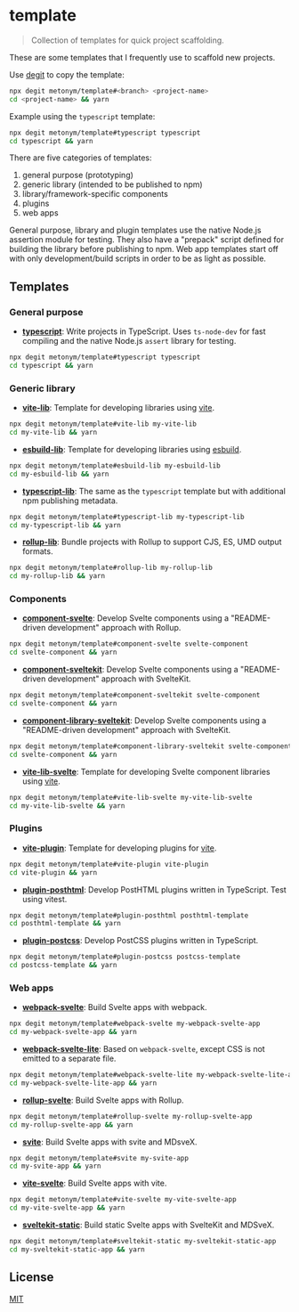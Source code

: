 # template

> Collection of templates for quick project scaffolding.

These are some templates that I frequently use to scaffold new projects.

Use [degit](https://github.com/Rich-Harris/degit) to copy the template:

```sh
npx degit metonym/template#<branch> <project-name>
cd <project-name> && yarn
```

Example using the `typescript` template:

```sh
npx degit metonym/template#typescript typescript
cd typescript && yarn
```

There are five categories of templates:

1. general purpose (prototyping)
2. generic library (intended to be published to npm)
3. library/framework-specific components
4. plugins
5. web apps

General purpose, library and plugin templates use the native Node.js assertion module for testing. They also have a "prepack" script defined for building the library before publishing to npm. Web app templates start off with only development/build scripts in order to be as light as possible.

## Templates

### General purpose

- **[typescript](https://github.com/metonym/template/tree/typescript)**: Write projects in TypeScript. Uses `ts-node-dev` for fast compiling and the native Node.js `assert` library for testing.

```sh
npx degit metonym/template#typescript typescript
cd typescript && yarn
```

### Generic library

- **[vite-lib](https://github.com/metonym/template/tree/vite-lib)**: Template for developing libraries using [vite](https://github.com/vitejs/vite).

```sh
npx degit metonym/template#vite-lib my-vite-lib
cd my-vite-lib && yarn
```

- **[esbuild-lib](https://github.com/metonym/template/tree/esbuild-lib)**: Template for developing libraries using [esbuild](https://github.com/evanw/esbuild).

```sh
npx degit metonym/template#esbuild-lib my-esbuild-lib
cd my-esbuild-lib && yarn
```

- **[typescript-lib](https://github.com/metonym/template/tree/typescript-lib)**: The same as the `typescript` template but with additional npm publishing metadata.

```sh
npx degit metonym/template#typescript-lib my-typescript-lib
cd my-typescript-lib && yarn
```

- **[rollup-lib](https://github.com/metonym/template/tree/rollup-lib)**: Bundle projects with Rollup to support CJS, ES, UMD output formats.

```sh
npx degit metonym/template#rollup-lib my-rollup-lib
cd my-rollup-lib && yarn
```

### Components

- **[component-svelte](https://github.com/metonym/template/tree/component-svelte)**: Develop Svelte components using a "README-driven development" approach with Rollup.

```sh
npx degit metonym/template#component-svelte svelte-component
cd svelte-component && yarn
```

- **[component-sveltekit](https://github.com/metonym/template/tree/component-sveltekit)**: Develop Svelte components using a "README-driven development" approach with SvelteKit.

```sh
npx degit metonym/template#component-sveltekit svelte-component
cd svelte-component && yarn
```

- **[component-library-sveltekit](https://github.com/metonym/template/tree/component-library-sveltekit)**: Develop Svelte components using a "README-driven development" approach with SvelteKit.

```sh
npx degit metonym/template#component-library-sveltekit svelte-component
cd svelte-component && yarn
```

- **[vite-lib-svelte](https://github.com/metonym/template/tree/vite-lib-svelte)**: Template for developing Svelte component libraries using [vite](https://github.com/vitejs/vite).

```sh
npx degit metonym/template#vite-lib-svelte my-vite-lib-svelte
cd my-vite-lib-svelte && yarn
```

### Plugins

- **[vite-plugin](https://github.com/metonym/template/tree/vite-plugin)**: Template for developing plugins for [vite](https://github.com/vitejs/vite).

```sh
npx degit metonym/template#vite-plugin vite-plugin
cd vite-plugin && yarn
```

- **[plugin-posthtml](https://github.com/metonym/template/tree/plugin-posthtml)**: Develop PostHTML plugins written in TypeScript. Test using vitest.

```sh
npx degit metonym/template#plugin-posthtml posthtml-template
cd posthtml-template && yarn
```

- **[plugin-postcss](https://github.com/metonym/template/tree/plugin-postcss)**: Develop PostCSS plugins written in TypeScript.

```sh
npx degit metonym/template#plugin-postcss postcss-template
cd postcss-template && yarn
```

### Web apps

- **[webpack-svelte](https://github.com/metonym/template/tree/webpack-svelte)**: Build Svelte apps with webpack.

```sh
npx degit metonym/template#webpack-svelte my-webpack-svelte-app
cd my-webpack-svelte-app && yarn
```

- **[webpack-svelte-lite](https://github.com/metonym/template/tree/webpack-svelte-lite)**: Based on `webpack-svelte`, except CSS is not emitted to a separate file.

```sh
npx degit metonym/template#webpack-svelte-lite my-webpack-svelte-lite-app
cd my-webpack-svelte-lite-app && yarn
```

- **[rollup-svelte](https://github.com/metonym/template/tree/rollup-svelte)**: Build Svelte apps with Rollup.

```sh
npx degit metonym/template#rollup-svelte my-rollup-svelte-app
cd my-rollup-svelte-app && yarn
```

- **[svite](https://github.com/metonym/template/tree/svite)**: Build Svelte apps with svite and MDsveX.

```sh
npx degit metonym/template#svite my-svite-app
cd my-svite-app && yarn
```

- **[vite-svelte](https://github.com/metonym/template/tree/vite-svelte)**: Build Svelte apps with vite.

```sh
npx degit metonym/template#vite-svelte my-vite-svelte-app
cd my-vite-svelte-app && yarn
```

- **[sveltekit-static](https://github.com/metonym/template/tree/sveltekit-static)**: Build static Svelte apps with SvelteKit and MDSveX.

```sh
npx degit metonym/template#sveltekit-static my-sveltekit-static-app
cd my-sveltekit-static-app && yarn
```

## License

[MIT](LICENSE)
